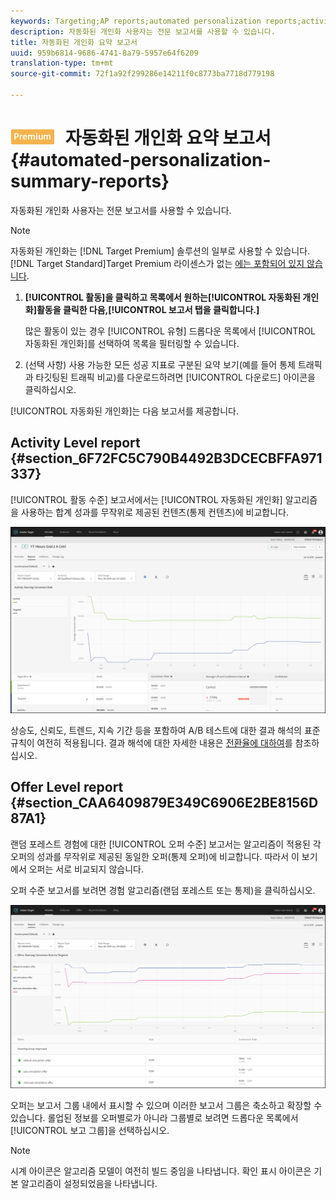 ```yaml
---
keywords: Targeting;AP reports;automated personalization reports;activity level report;offer level report;offer detail report
description: 자동화된 개인화 사용자는 전문 보고서를 사용할 수 있습니다.
title: 자동화된 개인화 요약 보고서
uuid: 959b6814-9686-4741-8a79-5957e64f6209
translation-type: tm+mt
source-git-commit: 72f1a92f299286e14211f0c8773ba7718d779198

---
```



# ![PREMIUM](/help/assets/premium.png) 자동화된 개인화 요약 보고서{#automated-personalization-summary-reports}

자동화된 개인화 사용자는 전문 보고서를 사용할 수 있습니다.

>[!NOTE]
>
>자동화된 개인화는 [!DNL Target Premium] 솔루션의 일부로 사용할 수 있습니다. [!DNL Target Standard]Target Premium 라이센스가 없는 [에는 포함되어 있지 않습니다](/help/c-intro/intro.md#premium).

1. **[!UICONTROL 활동]**을 클릭하고 목록에서 원하는[!UICONTROL 자동화된 개인화]활동을 클릭한 다음,**[!UICONTROL &#x200B;보고서 탭을 클릭합니다.]**

   많은 활동이 있는 경우 [!UICONTROL 유형] 드롭다운 목록에서 [!UICONTROL 자동화된 개인화]를 선택하여 목록을 필터링할 수 있습니다.

1. (선택 사항) 사용 가능한 모든 성공 지표로 구분된 요약 보기(예를 들어 통제 트래픽과 타깃팅된 트래픽 비교)를 다운로드하려면 [!UICONTROL 다운로드] 아이콘을 클릭하십시오.

[!UICONTROL 자동화된 개인화]는 다음 보고서를 제공합니다.

## Activity Level report {#section_6F72FC5C790B4492B3DCECBFFA971337}

[!UICONTROL 활동 수준] 보고서에서는 [!UICONTROL 자동화된 개인화] 알고리즘을 사용하는 합계 성과를 무작위로 제공된 컨텐츠(통제 컨텐츠)에 비교합니다.

![활동 수준 보고서](/help/c-reports/assets/box_plot_ap.png)

상승도, 신뢰도, 트렌드, 지속 기간 등을 포함하여 A/B 테스트에 대한 결과 해석의 표준 규칙이 여전히 적용됩니다. 결과 해석에 대한 자세한 내용은 [전환율에 대하여](../c-reports/conversion-rate.md#concept_2D9FEDE8F94A485DAC86D611BFBDC844)를 참조하십시오.

## Offer Level report {#section_CAA6409879E349C6906E2BE8156D87A1}

랜덤 포레스트 경험에 대한 [!UICONTROL 오퍼 수준] 보고서는 알고리즘이 적용된 각 오퍼의 성과를 무작위로 제공된 동일한 오퍼(통제 오퍼)에 비교합니다. 따라서 이 보기에서 오퍼는 서로 비교되지 않습니다.

오퍼 수준 보고서를 보려면 경험 알고리즘(랜덤 포레스트 또는 통제)을 클릭하십시오.

![](assets/ap_OfferLevelRpt.png)

오퍼는 보고서 그룹 내에서 표시할 수 있으며 이러한 보고서 그룹은 축소하고 확장할 수 있습니다. 롤업된 정보를 오퍼별로가 아니라 그룹별로 보려면 드롭다운 목록에서 [!UICONTROL 보고 그룹]을 선택하십시오.

>[!NOTE]
>
>시계 아이콘은 알고리즘 모델이 여전히 빌드 중임을 나타냅니다. 확인 표시 아이콘은 기본 알고리즘이 설정되었음을 나타냅니다.
